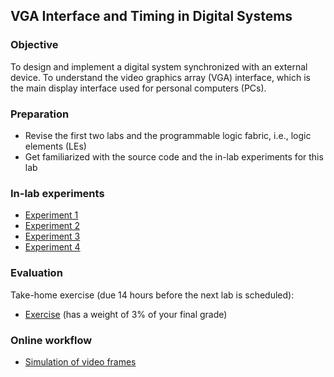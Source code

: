## VGA Interface and Timing in Digital Systems

<a name="objective"></a>
### Objective

To design and implement a digital system synchronized with an external device. To understand the video graphics array (VGA) interface, which is the main display interface used for personal computers (PCs).

### Preparation

* Revise the first two labs and the programmable logic fabric, i.e., logic elements (LEs)
* Get familiarized with the source code and the in-lab experiments for this lab

### In-lab experiments

- [Experiment 1](experiment1/doc/experiment1.md)
- [Experiment 2](experiment2/doc/experiment2.md)
- [Experiment 3](experiment3/doc/experiment3.md)
- [Experiment 4](experiment4/doc/experiment4.md)

### Evaluation

Take-home exercise (due 14 hours before the next lab is scheduled):

- [Exercise](exercise/doc/exercise.md) (has a weight of 3% of your final grade)

### Online workflow

- [Simulation of video frames](vga-simulation.md)
